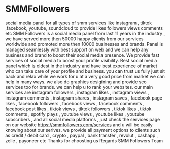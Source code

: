 # SMMFollowers
social media panel for all types of smm services like instagram , tiktok ,facebook, youtube, soundcloud to provide likes followers views comments etc
SMM Followers is a social media panel from last 11 years in the industry , we have served more then 50000 happy clients from our services worldwide and promoted more then 10000 businesses and brands. Panel is managed seamlessly with best support on web and we can help any business and brand to boost their social media presence. We provide fast services of social media to boost your profile visibility. Best social media panel which is oldest in the industry and have best experience of market who can take care of your profile and business. you can trust us fully just sit back and relax while we work for u at a very good price from market we can help in many ways. we also do graphics desigining and provide seo services too for brands. we can help u to rank your websites. our main services are instagram followers , instagram likes , instagram views , instagram comments , instagram shares , instagram saves , facebook page likes , facebook followers , facebook views , facebook comments , facebook post likes , tiktok views , tiktok followers , tiktok likes , tiktok comments , spotify plays , youtube views , youtube likes , youtube subscribers , and all social media platforms , just check the services page on our website https://smmfollowers.com/services and u will be easily knowing about our serives. we provide all payment options to clients such as credit / debit card , crypto , paypal , bank transfer , revolut , cashapp , zelle , payoneer etc
Thanks for choosting us 
Regards
SMM Followers Team
